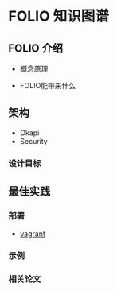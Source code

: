 # **FOLIO 知识图谱**

## **FOLIO 介绍**

- 概念原理

- FOLIO能带来什么

## **架构**
- Okapi
- Security


### **设计目标**



## **最佳实践**

### **部署**
- [vagrant](https://app.vagrantup.com/folio)


### **示例**
  
### **相关论文**

